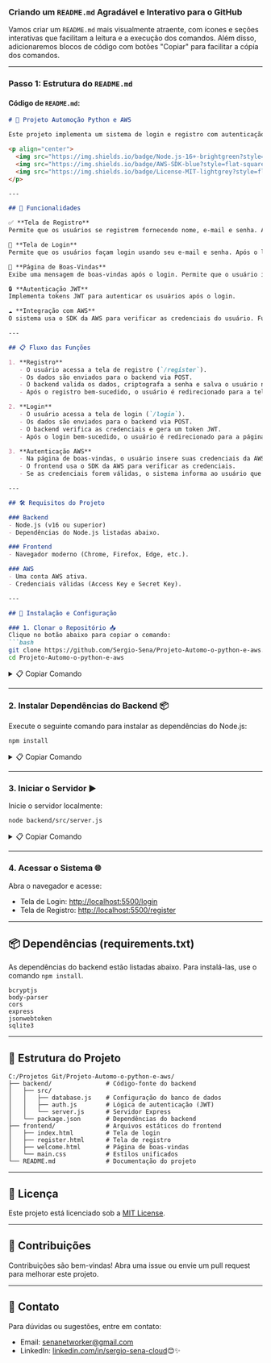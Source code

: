 ### Criando um `README.md` Agradável e Interativo para o GitHub

Vamos criar um `README.md` mais visualmente atraente, com ícones e seções interativas que facilitam a leitura e a execução dos comandos. Além disso, adicionaremos blocos de código com botões "Copiar" para facilitar a cópia dos comandos.

---

### **Passo 1: Estrutura do `README.md`**

#### Código de `README.md`:

```markdown
# 🚀 Projeto Automoção Python e AWS

Este projeto implementa um sistema de login e registro com autenticação JWT, redirecionamento entre telas e integração com o SDK da AWS para autenticação de credenciais.

<p align="center">
  <img src="https://img.shields.io/badge/Node.js-16+-brightgreen?style=flat-square" alt="Node.js Version" />
  <img src="https://img.shields.io/badge/AWS-SDK-blue?style=flat-square" alt="AWS Integration" />
  <img src="https://img.shields.io/badge/License-MIT-lightgrey?style=flat-square" alt="MIT License" />
</p>

---

## 🌟 Funcionalidades

✅ **Tela de Registro**  
Permite que os usuários se registrem fornecendo nome, e-mail e senha. Após o registro bem-sucedido, o usuário é redirecionado para a tela de login.

🔑 **Tela de Login**  
Permite que os usuários façam login usando seu e-mail e senha. Após o login bem-sucedido, o usuário é redirecionado para a página de boas-vindas.

🎉 **Página de Boas-Vindas**  
Exibe uma mensagem de boas-vindas após o login. Permite que o usuário insira suas credenciais da AWS (Access Key e Secret Key) para autenticação.

🔒 **Autenticação JWT**  
Implementa tokens JWT para autenticar os usuários após o login.

☁️ **Integração com AWS**  
O sistema usa o SDK da AWS para verificar as credenciais do usuário. Futuramente, poderá ser expandido para interagir com serviços como Lambda, S3, etc.

---

## 📋 Fluxo das Funções

1. **Registro**  
   - O usuário acessa a tela de registro (`/register`).  
   - Os dados são enviados para o backend via POST.  
   - O backend valida os dados, criptografa a senha e salva o usuário no banco de dados SQLite.  
   - Após o registro bem-sucedido, o usuário é redirecionado para a tela de login (`/login`).

2. **Login**  
   - O usuário acessa a tela de login (`/login`).  
   - Os dados são enviados para o backend via POST.  
   - O backend verifica as credenciais e gera um token JWT.  
   - Após o login bem-sucedido, o usuário é redirecionado para a página de boas-vindas (`/welcome`).

3. **Autenticação AWS**  
   - Na página de boas-vindas, o usuário insere suas credenciais da AWS.  
   - O frontend usa o SDK da AWS para verificar as credenciais.  
   - Se as credenciais forem válidas, o sistema informa ao usuário que a autenticação foi bem-sucedida.

---

## 🛠️ Requisitos do Projeto

### Backend
- Node.js (v16 ou superior)
- Dependências do Node.js listadas abaixo.

### Frontend
- Navegador moderno (Chrome, Firefox, Edge, etc.).

### AWS
- Uma conta AWS ativa.
- Credenciais válidas (Access Key e Secret Key).

---

## 🚀 Instalação e Configuração

### 1. Clonar o Repositório 📥
Clique no botão abaixo para copiar o comando:
```bash
git clone https://github.com/Sergio-Sena/Projeto-Automo-o-python-e-aws.git
cd Projeto-Automo-o-python-e-aws
```
<details>
  <summary>📋 Copiar Comando</summary>
  ```bash
  git clone https://github.com/Sergio-Sena/Projeto-Automo-o-python-e-aws.git && cd Projeto-Automo-o-python-e-aws
  ```
</details>

---

### 2. Instalar Dependências do Backend 📦
Execute o seguinte comando para instalar as dependências do Node.js:
```bash
npm install
```
<details>
  <summary>📋 Copiar Comando</summary>
  ```bash
  npm install
  ```
</details>

---

### 3. Iniciar o Servidor ▶️
Inicie o servidor localmente:
```bash
node backend/src/server.js
```
<details>
  <summary>📋 Copiar Comando</summary>
  ```bash
  node backend/src/server.js
  ```
</details>

---

### 4. Acessar o Sistema 🌐
Abra o navegador e acesse:
- Tela de Login: [http://localhost:5500/login](http://localhost:5500/login)  
- Tela de Registro: [http://localhost:5500/register](http://localhost:5500/register)

---

## 📦 Dependências (requirements.txt)

As dependências do backend estão listadas abaixo. Para instalá-las, use o comando `npm install`.

```plaintext
bcryptjs
body-parser
cors
express
jsonwebtoken
sqlite3
```

---

## 📂 Estrutura do Projeto

```
C:/Projetos Git/Projeto-Automo-o-python-e-aws/
├── backend/               # Código-fonte do backend
│   ├── src/
│   │   ├── database.js    # Configuração do banco de dados
│   │   ├── auth.js        # Lógica de autenticação (JWT)
│   │   └── server.js      # Servidor Express
│   └── package.json       # Dependências do backend
├── frontend/              # Arquivos estáticos do frontend
│   ├── index.html         # Tela de login
│   ├── register.html      # Tela de registro
│   ├── welcome.html       # Página de boas-vindas
│   └── main.css           # Estilos unificados
└── README.md              # Documentação do projeto
```

---

## 📜 Licença

Este projeto está licenciado sob a [MIT License](LICENSE).

---

## 🤝 Contribuições

Contribuições são bem-vindas! Abra uma issue ou envie um pull request para melhorar este projeto.

---

## 📢 Contato

Para dúvidas ou sugestões, entre em contato:
- Email: [senanetworker@gmail.com](mailto:senanetworker@gmail.com)
- LinkedIn: [linkedin.com/in/sergio-sena-cloud](https://www.linkedin.com/in/sergio-sena-cloud)😊✨
